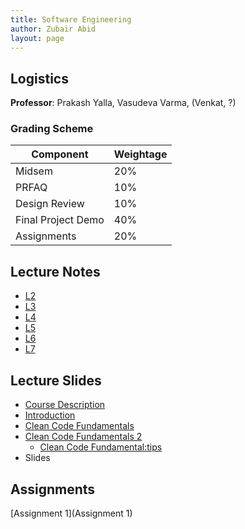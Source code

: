 ```yaml
---
title: Software Engineering 
author: Zubair Abid
layout: page
---
```



## Logistics

**Professor**: Prakash Yalla, Vasudeva Varma, (Venkat, ?)

### Grading Scheme

| Component          | Weightage |
|--------------------|-----------|
| Midsem             | 20%       |
| PRFAQ              | 10%       |
| Design Review      | 10%       |
| Final Project Demo | 40%       |
| Assignments        | 20%       |


## Lecture Notes 

- [L2](L2)
- [L3](L3)
- [L4](L4)
- [L5](L5)
- [L6](L6)
- [L7](L7)


## Lecture Slides


- [Course Description](./Slides/Class-1-Course-Description.pdf)
- [Introduction](./Slides/Class-2-Introduction.pdf)
- [Clean Code Fundamentals](./Slides/Class-3-The-Art-of-Clean-Code-Fundamentals.pdf)
- [Clean Code Fundamentals 2](./Slides/Class-4-The-Art-of-Clean-Code-Fundamentals-Continued.pdf)
    - [Clean Code Fundamental:tips](./Slides/Class-4-The-Art-of-Clean-Code-Fundamentals-Tips.pdf)
- Slides

## Assignments

[Assignment 1](Assignment 1)
